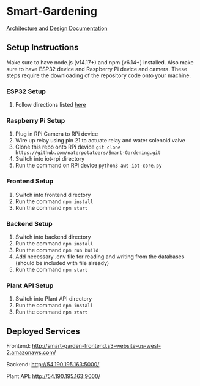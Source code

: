 # Smart-Gardening

[Architecture and Design Documentation](https://docs.google.com/presentation/d/14ahWVzLe1tVP0NiCHFWXRo8L30mx8BH9YqG-gT3xm0o/edit?usp=sharing)

## Setup Instructions

Make sure to have node.js (v14.17+) and npm (v6.14+) installed. Also make sure to have ESP32 device and Raspberry Pi device and camera. These steps require the downloading of the repository code onto your machine.

### ESP32 Setup

1. Follow directions listed [here](http://smart-garden-frontend.s3-website-us-west-2.amazonaws.com/how)

### Raspberry Pi Setup

1. Plug in RPi Camera to RPi device
2. Wire up relay using pin 21 to actuate relay and water solenoid valve
3. Clone this repo onto RPi device `git clone https://github.com/naterpotatoers/Smart-Gardening.git`
4. Switch into iot-rpi directory
5. Run the command on RPi device `python3 aws-iot-core.py`

### Frontend Setup

1. Switch into frontend directory
2. Run the command `npm install`
3. Run the command `npm start`

### Backend Setup

1. Switch into backend directory
2. Run the command `npm install`
3. Run the command `npm run build`
4. Add necessary .env file for reading and writing from the databases (should be included with file already)
5. Run the command `npm start`

### Plant API Setup

1. Switch into Plant API directory
2. Run the command `npm install`
3. Run the command `npm start`

## Deployed Services

Frontend: http://smart-garden-frontend.s3-website-us-west-2.amazonaws.com/

Backend: http://54.190.195.163:5000/

Plant API: http://54.190.195.163:9000/
